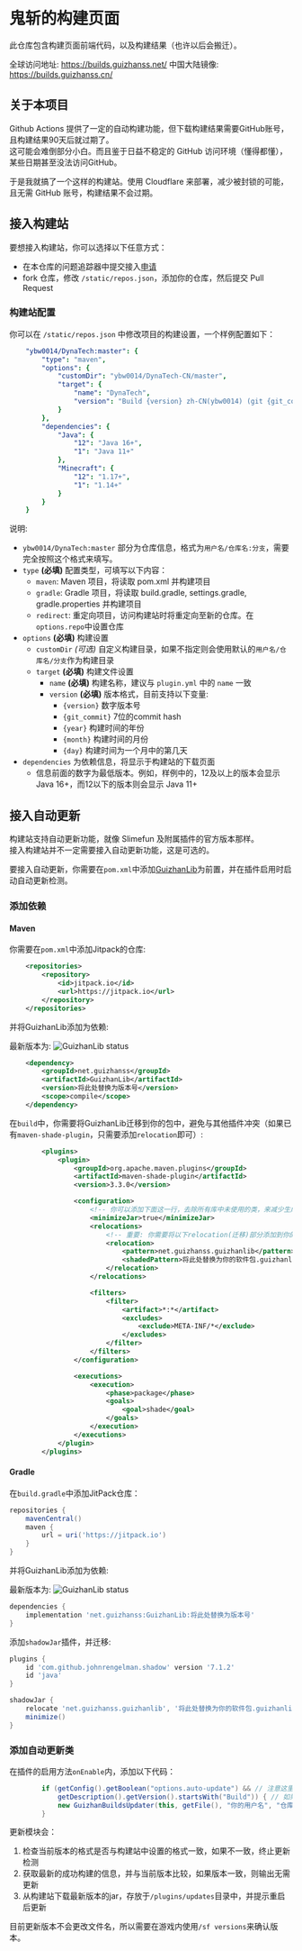 # 鬼斩的构建页面

此仓库包含构建页面前端代码，以及构建结果（也许以后会搬迁）。

全球访问地址: https://builds.guizhanss.net/
中国大陆镜像: https://builds.guizhanss.cn/

## 关于本项目

Github Actions 提供了一定的自动构建功能，但下载构建结果需要GitHub账号，且构建结果90天后就过期了。  
这可能会难倒部分小白。而且鉴于日益不稳定的 GitHub 访问环境（懂得都懂），某些日期甚至没法访问GitHub。

于是我就搞了一个这样的构建站。使用 Cloudflare 来部署，减少被封锁的可能，且无需 GitHub 账号，构建结果不会过期。

## 接入构建站

要想接入构建站，你可以选择以下任意方式：

* 在本仓库的问题追踪器中提交接入[申请](https://github.com/ybw0014/maven-builds/issues)
* fork 仓库，修改 `/static/repos.json`，添加你的仓库，然后提交 Pull Request

### 构建站配置

你可以在 `/static/repos.json` 中修改项目的构建设置，一个样例配置如下：

```yaml
    "ybw0014/DynaTech:master": {
        "type": "maven",
        "options": {
            "customDir": "ybw0014/DynaTech-CN/master",
            "target": {
                "name": "DynaTech",
                "version": "Build {version} zh-CN(ybw0014) (git {git_commit})"
            }
        },
        "dependencies": {
            "Java": {
                "12": "Java 16+",
                "1": "Java 11+"
            },
            "Minecraft": {
                "12": "1.17+",
                "1": "1.14+"
            }
        }
    }
```

说明:

- `ybw0014/DynaTech:master` 部分为仓库信息，格式为`用户名/仓库名:分支`，需要完全按照这个格式来填写。
- `type` **(必填)** 配置类型，可填写以下内容：
    - `maven`: Maven 项目，将读取 pom.xml 并构建项目
    - `gradle`: Gradle 项目，将读取 build.gradle, settings.gradle, gradle.properties 并构建项目
    - `redirect`: 重定向项目，访问构建站时将重定向至新的仓库。在`options.repo`中设置仓库
- `options` **(必填)** 构建设置
    - `customDir` *(可选)* 自定义构建目录，如果不指定则会使用默认的`用户名/仓库名/分支`作为构建目录
    - `target` **(必填)** 构建文件设置
        - `name` **(必填)** 构建名称，建议与 `plugin.yml` 中的 `name` 一致
        - `version` **(必填)** 版本格式，目前支持以下变量:
            - `{version}` 数字版本号
            - `{git_commit}` 7位的commit hash
            - `{year}` 构建时间的年份
            - `{month}` 构建时间的月份
            - `{day}` 构建时间为一个月中的第几天
- `dependencies` 为依赖信息，将显示于构建站的下载页面
    - 信息前面的数字为最低版本。例如，样例中的，12及以上的版本会显示Java 16+，而12以下的版本则会显示 Java 11+


## 接入自动更新

构建站支持自动更新功能，就像 Slimefun 及附属插件的官方版本那样。  
接入构建站并不一定需要接入自动更新功能，这是可选的。  

要接入自动更新，你需要在`pom.xml`中添加[GuizhanLib](https://github.com/ybw0014/GuizhanLib)为前置，并在插件启用时启动自动更新检测。

### 添加依赖

#### Maven

你需要在`pom.xml`中添加Jitpack的仓库:

```xml
    <repositories>
        <repository>
            <id>jitpack.io</id>
            <url>https://jitpack.io</url>
        </repository>
    </repositories>
```

并将GuizhanLib添加为依赖:

最新版本为: ![GuizhanLib status](https://jitpack.io/v/net.guizhanss/GuizhanLib.svg)

```xml
    <dependency>
        <groupId>net.guizhanss</groupId>
        <artifactId>GuizhanLib</artifactId>
        <version>将此处替换为版本号</version>
        <scope>compile</scope>
    </dependency>
```

在`build`中，你需要将GuizhanLib迁移到你的包中，避免与其他插件冲突（如果已有`maven-shade-plugin`，只需要添加`relocation`即可）:

```xml
        <plugins>
            <plugin>
                <groupId>org.apache.maven.plugins</groupId>
                <artifactId>maven-shade-plugin</artifactId>
                <version>3.3.0</version>

                <configuration>
                    <!-- 你可以添加下面这一行，去除所有库中未使用的类，来减少生成jar的大小，非必须，但建议开启 -->
                    <minimizeJar>true</minimizeJar>
                    <relocations>
                        <!-- 重要: 你需要将以下relocation(迁移)部分添加到你的pom.xml中 -->
                        <relocation>
                            <pattern>net.guizhanss.guizhanlib</pattern>
                            <shadedPattern>将此处替换为你的软件包.guizhanlib</shadedPattern>
                        </relocation>
                    </relocations>

                    <filters>
                        <filter>
                            <artifact>*:*</artifact>
                            <excludes>
                                <exclude>META-INF/*</exclude>
                            </excludes>
                        </filter>
                    </filters>
                </configuration>

                <executions>
                    <execution>
                        <phase>package</phase>
                        <goals>
                            <goal>shade</goal>
                        </goals>
                    </execution>
                </executions>
            </plugin>
        </plugins>
```

#### Gradle

在`build.gradle`中添加JitPack仓库：
```groovy
repositories {
    mavenCentral()
    maven {
        url = uri('https://jitpack.io')
    }
}
```

并将GuizhanLib添加为依赖:

最新版本为: ![GuizhanLib status](https://jitpack.io/v/net.guizhanss/GuizhanLib.svg)

```groovy
dependencies {
    implementation 'net.guizhanss:GuizhanLib:将此处替换为版本号'
}
```

添加`shadowJar`插件，并迁移:

```groovy
plugins {
    id 'com.github.johnrengelman.shadow' version '7.1.2'
    id 'java'
}

shadowJar {
    relocate 'net.guizhanss.guizhanlib', '将此处替换为你的软件包.guizhanlib'
    minimize()
}
```

### 添加自动更新类

在插件的启用方法`onEnable`内，添加以下代码：

```java
        if (getConfig().getBoolean("options.auto-update") && // 注意这里，如果config.yml中直接是`auto-config`那就得把前面的`options.`去掉
            getDescription().getVersion().startsWith("Build")) { // 如果你修改了版本格式，按需修改。你也可以去除这一部分
            new GuizhanBuildsUpdater(this, getFile(), "你的用户名", "仓库名", "分支", false, "zh-CN").start(); // 必须修改
        }
```

更新模块会：

1. 检查当前版本的格式是否与构建站中设置的格式一致，如果不一致，终止更新检测
2. 获取最新的成功构建的信息，并与当前版本比较，如果版本一致，则输出无需更新
3. 从构建站下载最新版本的jar，存放于`/plugins/updates`目录中，并提示重启后更新

目前更新版本不会更改文件名，所以需要在游戏内使用`/sf versions`来确认版本。
